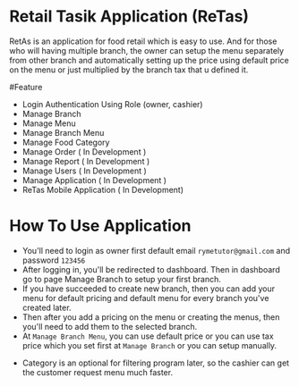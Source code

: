 # Retail Tasik Application (ReTas)
RetAs is an application for food retail which is easy to use. And for those who will having multiple branch, the owner can setup the menu separately from other branch and automatically setting up the price using default price on the menu or just multiplied by the branch tax that u defined it.

#Feature
- Login Authentication Using Role (owner, cashier)
- Manage Branch
- Manage Menu
- Manage Branch Menu
- Manage Food Category
- Manage Order ( In Development )
- Manage Report ( In Development )
- Manage Users ( In Development )
- Manage Application ( In Development )
- ReTas Mobile Application ( In Development)

# How To Use Application
- You'll need to login as owner first default email `rymetutor@gmail.com` and password `123456`
- After logging in, you'll be redirected to dashboard. Then in dashboard go to page Manage Branch to setup your first branch.
- If you have succeeded to create new branch, then you can add your menu for default pricing and default menu for every branch you've created later.
- Then after you add a pricing on the menu or creating the menus, then you'll need to add them to the selected branch.
- At `Manage Branch Menu`, you can use default price or you can use tax price which you set first at `Manage Branch` or you can setup manually.

* Category is an optional for filtering program later, so the cashier can get the customer request menu much faster.
